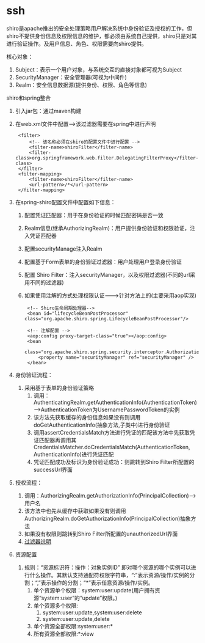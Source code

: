 # ssh
shiro是apache推出的安全处理策略用户解决系统中身份验证及授权的工作，但shiro不提供身份信息及权限信息的维护，都必须由系统自己提供，shiro只是对其进行验证操作。及用户信息、角色、权限需要向shiro提供。

核心对象：

1. Subject：表示一个用户对象，与系统交互的直接对象都可视为Subject
2. SecurityManager：安全管理器(可视为中间件)
3. Realm：安全信息数据源(提供身份、权限、角色等信息)

shiro和spring整合

1. 引入jar包：通过maven构建
2. 在web.xml文件中配置-->该过滤器需要在spring中进行声明

		<filter>
 			<!-- 该名称必须在shiro的配置文件中进行配置 -->
		    <filter-name>shiroFilter</filter-name>
		    <filter-class>org.springframework.web.filter.DelegatingFilterProxy</filter-class>
		</filter>
		<filter-mapping>
		    <filter-name>shiroFilter</filter-name>
		    <url-pattern>/*</url-pattern>
		</filter-mapping>
3. 在spring-shiro配置文件中配置如下信息： 
	1. 配置凭证匹配器：用于在身份验证的时候匹配密码是否一致
	2. Realm信息(继承AuthorizingRealm)：用户提供身份验证和权限验证，注入凭证匹配器
	3. 配置securityManage注入Realm
	4. 配置基于Form表单的身份验证过滤器：用户处理用户登录身份验证
	5. 配置 Shiro Filter：注入securityManager，以及权限过滤器(不同的url采用不同的过滤器)
	6. 如果使用注解的方式处理权限认证--->针对方法上的(主要采用aop实现)
				
			<!-- Shiro生命周期处理器-->
		    <bean id="lifecycleBeanPostProcessor" class="org.apache.shiro.spring.LifecycleBeanPostProcessor"/>
		
			<!-- 注解配置 -->
			<aop:config proxy-target-class="true"></aop:config>
			<bean
				class="org.apache.shiro.spring.security.interceptor.AuthorizationAttributeSourceAdvisor">
				<property name="securityManager" ref="securityManager" />
			</bean>
				
2. 身份验证流程：
	1. 采用基于表单的身份验证策略
		1. 调用：AuthenticatingRealm.getAuthenticationInfo(AuthenticationToken)-->AuthenticationToken为UsernamePasswordToken的实例
		2. 该方法先获取缓存的身份信息如果没有则调用doGetAuthenticationInfo(抽象方法,子类中)进行身份验证
		3. 调用assertCredentialsMatch方法进行凭证的匹配该方法中先获取凭证匹配器再调用其CredentialsMatcher.doCredentialsMatch(AuthenticationToken, AuthenticationInfo)进行凭证匹配
		4. 凭证匹配成功及标识为身份验证成功：则跳转到Shiro Filter所配置的successUrl界面
3. 授权流程：
	1. 调用：AuthorizingRealm.getAuthorizationInfo(PrincipalCollection)-->用户名
	2. 该方法中也先从缓存中获取如果没有则调用AuthorizingRealm.doGetAuthorizationInfo(PrincipalCollection)抽象方法
	3. 如果没有权限则跳转到Shiro Filter所配置的unauthorizedUrl界面
	4. [过滤器说明](http://www.tuicool.com/articles/AFFBre)
4. 资源配置
	1. 规则：“资源标识符：操作：对象实例ID”  即对哪个资源的哪个实例可以进行什么操作。其默认支持通配符权限字符串，“:”表示资源/操作/实例的分割；“,”表示操作的分割；“*”表示任意资源/操作/实例。
		1. 单个资源单个权限：system:user:update(用户拥有资源“system:user”的“update”权限。)
		2. 单个资源多个权限:
			1. system:user:update,system:user:delete
			2. system:user:update,delete
		3. 单个资源全部权限:system:user:* 
		4. 所有资源全部权限:*:view  